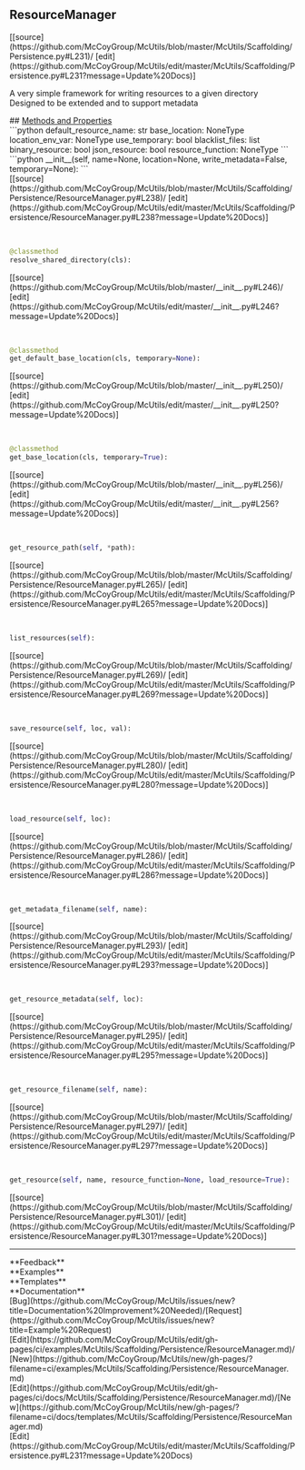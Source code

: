 ## <a id="McUtils.McUtils.Scaffolding.Persistence.ResourceManager">ResourceManager</a> 

<div class="docs-source-link" markdown="1">
[[source](https://github.com/McCoyGroup/McUtils/blob/master/McUtils/Scaffolding/Persistence.py#L231)/
[edit](https://github.com/McCoyGroup/McUtils/edit/master/McUtils/Scaffolding/Persistence.py#L231?message=Update%20Docs)]
</div>

A very simple framework for writing resources to a given directory
Designed to be extended and to support metadata







<div class="collapsible-section">
 <div class="collapsible-section collapsible-section-header" markdown="1">
## <a class="collapse-link" data-toggle="collapse" href="#methods" markdown="1"> Methods and Properties</a> <a class="float-right" data-toggle="collapse" href="#methods"><i class="fa fa-chevron-down"></i></a>
 </div>
 <div class="collapsible-section collapsible-section-body collapse show" id="methods" markdown="1">
 ```python
default_resource_name: str
base_location: NoneType
location_env_var: NoneType
use_temporary: bool
blacklist_files: list
binary_resource: bool
json_resource: bool
resource_function: NoneType
```
<a id="McUtils.McUtils.Scaffolding.Persistence.ResourceManager.__init__" class="docs-object-method">&nbsp;</a> 
```python
__init__(self, name=None, location=None, write_metadata=False, temporary=None): 
```
<div class="docs-source-link" markdown="1">
[[source](https://github.com/McCoyGroup/McUtils/blob/master/McUtils/Scaffolding/Persistence/ResourceManager.py#L238)/
[edit](https://github.com/McCoyGroup/McUtils/edit/master/McUtils/Scaffolding/Persistence/ResourceManager.py#L238?message=Update%20Docs)]
</div>


<a id="McUtils.McUtils.Scaffolding.Persistence.ResourceManager.resolve_shared_directory" class="docs-object-method">&nbsp;</a> 
```python
@classmethod
resolve_shared_directory(cls): 
```
<div class="docs-source-link" markdown="1">
[[source](https://github.com/McCoyGroup/McUtils/blob/master/__init__.py#L246)/
[edit](https://github.com/McCoyGroup/McUtils/edit/master/__init__.py#L246?message=Update%20Docs)]
</div>


<a id="McUtils.McUtils.Scaffolding.Persistence.ResourceManager.get_default_base_location" class="docs-object-method">&nbsp;</a> 
```python
@classmethod
get_default_base_location(cls, temporary=None): 
```
<div class="docs-source-link" markdown="1">
[[source](https://github.com/McCoyGroup/McUtils/blob/master/__init__.py#L250)/
[edit](https://github.com/McCoyGroup/McUtils/edit/master/__init__.py#L250?message=Update%20Docs)]
</div>


<a id="McUtils.McUtils.Scaffolding.Persistence.ResourceManager.get_base_location" class="docs-object-method">&nbsp;</a> 
```python
@classmethod
get_base_location(cls, temporary=True): 
```
<div class="docs-source-link" markdown="1">
[[source](https://github.com/McCoyGroup/McUtils/blob/master/__init__.py#L256)/
[edit](https://github.com/McCoyGroup/McUtils/edit/master/__init__.py#L256?message=Update%20Docs)]
</div>


<a id="McUtils.McUtils.Scaffolding.Persistence.ResourceManager.get_resource_path" class="docs-object-method">&nbsp;</a> 
```python
get_resource_path(self, *path): 
```
<div class="docs-source-link" markdown="1">
[[source](https://github.com/McCoyGroup/McUtils/blob/master/McUtils/Scaffolding/Persistence/ResourceManager.py#L265)/
[edit](https://github.com/McCoyGroup/McUtils/edit/master/McUtils/Scaffolding/Persistence/ResourceManager.py#L265?message=Update%20Docs)]
</div>


<a id="McUtils.McUtils.Scaffolding.Persistence.ResourceManager.list_resources" class="docs-object-method">&nbsp;</a> 
```python
list_resources(self): 
```
<div class="docs-source-link" markdown="1">
[[source](https://github.com/McCoyGroup/McUtils/blob/master/McUtils/Scaffolding/Persistence/ResourceManager.py#L269)/
[edit](https://github.com/McCoyGroup/McUtils/edit/master/McUtils/Scaffolding/Persistence/ResourceManager.py#L269?message=Update%20Docs)]
</div>


<a id="McUtils.McUtils.Scaffolding.Persistence.ResourceManager.save_resource" class="docs-object-method">&nbsp;</a> 
```python
save_resource(self, loc, val): 
```
<div class="docs-source-link" markdown="1">
[[source](https://github.com/McCoyGroup/McUtils/blob/master/McUtils/Scaffolding/Persistence/ResourceManager.py#L280)/
[edit](https://github.com/McCoyGroup/McUtils/edit/master/McUtils/Scaffolding/Persistence/ResourceManager.py#L280?message=Update%20Docs)]
</div>


<a id="McUtils.McUtils.Scaffolding.Persistence.ResourceManager.load_resource" class="docs-object-method">&nbsp;</a> 
```python
load_resource(self, loc): 
```
<div class="docs-source-link" markdown="1">
[[source](https://github.com/McCoyGroup/McUtils/blob/master/McUtils/Scaffolding/Persistence/ResourceManager.py#L286)/
[edit](https://github.com/McCoyGroup/McUtils/edit/master/McUtils/Scaffolding/Persistence/ResourceManager.py#L286?message=Update%20Docs)]
</div>


<a id="McUtils.McUtils.Scaffolding.Persistence.ResourceManager.get_metadata_filename" class="docs-object-method">&nbsp;</a> 
```python
get_metadata_filename(self, name): 
```
<div class="docs-source-link" markdown="1">
[[source](https://github.com/McCoyGroup/McUtils/blob/master/McUtils/Scaffolding/Persistence/ResourceManager.py#L293)/
[edit](https://github.com/McCoyGroup/McUtils/edit/master/McUtils/Scaffolding/Persistence/ResourceManager.py#L293?message=Update%20Docs)]
</div>


<a id="McUtils.McUtils.Scaffolding.Persistence.ResourceManager.get_resource_metadata" class="docs-object-method">&nbsp;</a> 
```python
get_resource_metadata(self, loc): 
```
<div class="docs-source-link" markdown="1">
[[source](https://github.com/McCoyGroup/McUtils/blob/master/McUtils/Scaffolding/Persistence/ResourceManager.py#L295)/
[edit](https://github.com/McCoyGroup/McUtils/edit/master/McUtils/Scaffolding/Persistence/ResourceManager.py#L295?message=Update%20Docs)]
</div>


<a id="McUtils.McUtils.Scaffolding.Persistence.ResourceManager.get_resource_filename" class="docs-object-method">&nbsp;</a> 
```python
get_resource_filename(self, name): 
```
<div class="docs-source-link" markdown="1">
[[source](https://github.com/McCoyGroup/McUtils/blob/master/McUtils/Scaffolding/Persistence/ResourceManager.py#L297)/
[edit](https://github.com/McCoyGroup/McUtils/edit/master/McUtils/Scaffolding/Persistence/ResourceManager.py#L297?message=Update%20Docs)]
</div>


<a id="McUtils.McUtils.Scaffolding.Persistence.ResourceManager.get_resource" class="docs-object-method">&nbsp;</a> 
```python
get_resource(self, name, resource_function=None, load_resource=True): 
```
<div class="docs-source-link" markdown="1">
[[source](https://github.com/McCoyGroup/McUtils/blob/master/McUtils/Scaffolding/Persistence/ResourceManager.py#L301)/
[edit](https://github.com/McCoyGroup/McUtils/edit/master/McUtils/Scaffolding/Persistence/ResourceManager.py#L301?message=Update%20Docs)]
</div>
 </div>
</div>












---


<div markdown="1" class="text-secondary">
<div class="container">
  <div class="row">
   <div class="col" markdown="1">
**Feedback**   
</div>
   <div class="col" markdown="1">
**Examples**   
</div>
   <div class="col" markdown="1">
**Templates**   
</div>
   <div class="col" markdown="1">
**Documentation**   
</div>
   <div class="col" markdown="1">
   
</div>
   <div class="col" markdown="1">
   
</div>
   <div class="col" markdown="1">
   
</div>
</div>
  <div class="row">
   <div class="col" markdown="1">
[Bug](https://github.com/McCoyGroup/McUtils/issues/new?title=Documentation%20Improvement%20Needed)/[Request](https://github.com/McCoyGroup/McUtils/issues/new?title=Example%20Request)   
</div>
   <div class="col" markdown="1">
[Edit](https://github.com/McCoyGroup/McUtils/edit/gh-pages/ci/examples/McUtils/Scaffolding/Persistence/ResourceManager.md)/[New](https://github.com/McCoyGroup/McUtils/new/gh-pages/?filename=ci/examples/McUtils/Scaffolding/Persistence/ResourceManager.md)   
</div>
   <div class="col" markdown="1">
[Edit](https://github.com/McCoyGroup/McUtils/edit/gh-pages/ci/docs/McUtils/Scaffolding/Persistence/ResourceManager.md)/[New](https://github.com/McCoyGroup/McUtils/new/gh-pages/?filename=ci/docs/templates/McUtils/Scaffolding/Persistence/ResourceManager.md)   
</div>
   <div class="col" markdown="1">
[Edit](https://github.com/McCoyGroup/McUtils/edit/master/McUtils/Scaffolding/Persistence.py#L231?message=Update%20Docs)   
</div>
   <div class="col" markdown="1">
   
</div>
   <div class="col" markdown="1">
   
</div>
   <div class="col" markdown="1">
   
</div>
</div>
</div>
</div>